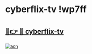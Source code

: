# cyberflix-tv !wp7ff

# <h2><a href="https://8e0mmb.esa.edu.pl?title=cyberflix-tv&ref=wp7ff">🔗👉 🔴 cyberflix-tv</a></h2>

[![acn](https://github.com/user-attachments/assets/0f9c940e-d8b0-45ae-aac7-cd30a18b3e1c)](https://8e0mmb.esa.edu.pl?title=cyberflix-tv&ref=wp7ff)

